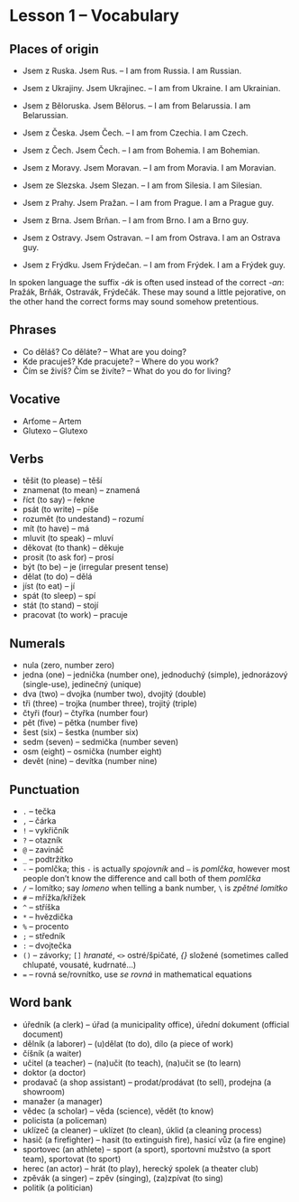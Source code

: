 # Lesson 1 – Vocabulary #

## Places of origin ##

* Jsem z Ruska. Jsem Rus. – I am from Russia. I am Russian.
* Jsem z Ukrajiny. Jsem Ukrajinec. – I am from Ukraine. I am Ukrainian.
* Jsem z Běloruska. Jsem Bělorus. – I am from Belarussia. I am Belarussian.

* Jsem z Česka. Jsem Čech. – I am from Czechia. I am Czech.
* Jsem z Čech. Jsem Čech. – I am from Bohemia. I am Bohemian.
* Jsem z Moravy. Jsem Moravan. – I am from Moravia. I am Moravian.
* Jsem ze Slezska. Jsem Slezan. – I am from Silesia. I am Silesian.

* Jsem z Prahy. Jsem Pražan. – I am from Prague. I am a Prague guy.
* Jsem z Brna. Jsem Brňan. – I am from Brno. I am a Brno guy.
* Jsem z Ostravy. Jsem Ostravan. – I am from Ostrava. I am an Ostrava guy.
* Jsem z Frýdku. Jsem Frýdečan. – I am from Frýdek. I am a Frýdek guy.

In spoken language the suffix _-ák_ is often used instead of the correct _-an_: Pražák, Brňák, Ostravák, Frýdečák. These may sound a little pejorative, on the other hand the correct forms may sound somehow pretentious.

## Phrases ##

* Co děláš? Co děláte? – What are you doing?
* Kde pracuješ? Kde pracujete? – Where do you work?
* Čím se živíš? Čím se živíte? – What do you do for living?

## Vocative ##

* Arťome – Artem
* Glutexo – Glutexo

## Verbs ##

* těšit (to please) – těší
* znamenat (to mean) – znamená
* říct (to say) – řekne
* psát (to write) – píše
* rozumět (to undestand) – rozumí
* mít (to have) – má
* mluvit (to speak) – mluví
* děkovat (to thank) – děkuje
* prosit (to ask for) – prosí
* být (to be) – je (irregular present tense)
* dělat (to do) – dělá
* jíst (to eat) – jí
* spát (to sleep) – spí
* stát (to stand) – stojí
* pracovat (to work) – pracuje

## Numerals ##

* nula (zero, number zero)
* jedna (one) – jednička (number one), jednoduchý (simple), jednorázový (single-use), jedinečný (unique)
* dva (two) – dvojka (number two), dvojitý (double)
* tři (three) – trojka (number three), trojitý (triple)
* čtyři (four) – čtyřka (number four)
* pět (five) – pětka (number five)
* šest (six) – šestka (number six)
* sedm (seven) – sedmička (number seven)
* osm (eight) – osmička (number eight)
* devět (nine) – devítka (number nine)

## Punctuation ##

* `.` – tečka
* `,` – čárka
* `!` – vykřičník
* `?` – otazník
* `@` – zavináč
* `_` – podtržítko
* `-` – pomlčka; this `-` is actually _spojovník_ and `–` is _pomlčka_, however most people don’t know the difference and call both of them _pomlčka_
* `/` – lomítko; say _lomeno_ when telling a bank number, `\` is _zpětné lomítko_
* `#` – mřížka/křížek
* `^` – stříška
* `*` – hvězdička
* `%` – procento
* `;` – středník
* `:` – dvojtečka
* `()` – závorky; `[]` _hranaté_, `<>` ostré/špičaté, _{}_ složené (sometimes called chlupaté, vousaté, kudrnaté…)
* `=` – rovná se/rovnítko, use _se rovná_ in mathematical equations

## Word bank ##

* úředník (a clerk) – úřad (a municipality office), úřední dokument (official document)
* dělník (a laborer) – (u)dělat (to do), dílo (a piece of work)
* číšník (a waiter)
* učitel (a teacher) – (na)učit (to teach), (na)učit se (to learn)
* doktor (a doctor)
* prodavač (a shop assistant) – prodat/prodávat (to sell), prodejna (a showroom)
* manažer (a manager)
* vědec (a scholar) – věda (science), vědět (to know)
* policista (a policeman)
* uklízeč (a cleaner) – uklízet (to clean), úklid (a cleaning process)
* hasič (a firefighter) – hasit (to extinguish fire), hasicí vůz (a fire engine)
* sportovec (an athlete) – sport (a sport), sportovní mužstvo (a sport team), sportovat (to sport)
* herec (an actor) – hrát (to play), herecký spolek (a theater club)
* zpěvák (a singer) – zpěv (singing), (za)zpívat (to sing)
* politik (a politician)

